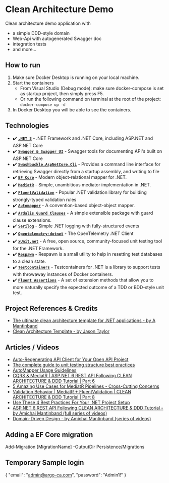 ﻿# Clean Architecture Demo
Clean architecture demo application with 
- a simple DDD-style domain
- Web-Api with autogenerated Swagger doc
- integration tests 
- and more...

## How to run

1. Make sure Docker Desktop is running on your local machine.
2. Start the containers
    - From Visual Studio (Debug mode): make sure docker-compose is set as startup project, then simply press F5.
    - Or run the following command on terminal at the root of the project: ```docker-compose up -d```
3. In Docker Desktop you will be able to see the containers.

## Technologies
- ✔️ **[`.NET 8`](https://dotnet.microsoft.com/download)** - .NET Framework and .NET Core, including ASP.NET and ASP.NET Core
- ✔️ **[`Swagger & Swagger UI`](https://github.com/domaindrivendev/Swashbuckle.AspNetCore)** - Swagger tools for documenting API's built on ASP.NET Core
- ✔️ **[`Swashbuckle.AspNetCore.Cli`](https://github.com/domaindrivendev/Swashbuckle.AspNetCore)** - Provides a command line interface for retrieving Swagger directly from a startup assembly, and writing to file
- ✔️ **[`EF Core`](https://github.com/dotnet/efcore)** - Modern object-relational mapper for .NET.
- ✔️ **[`MediatR`](https://github.com/jbogard/MediatR)** - Simple, unambitious mediator implementation in .NET.
- ✔️ **[`FluentValidation`](https://github.com/FluentValidation/FluentValidation)** - Popular .NET validation library for building strongly-typed validation rules
- ✔️ **[`Automapper`](https://github.com/AutoMapper/AutoMapper)** - A convention-based object-object mapper.
- ✔️ **[`Ardalis Guard Clauses`](https://github.com/ardalis/GuardClauses)** - A simple extensible package with guard clause extensions.
- ✔️ **[`Serilog`](https://github.com/serilog/serilog)** - Simple .NET logging with fully-structured events
- ✔️ **[`Opentelemetry-dotnet`](https://github.com/open-telemetry/opentelemetry-dotnet)** - The OpenTelemetry .NET Client
- ✔️ **[`xUnit.net`](https://github.com/xunit/xunit)** - A free, open source, community-focused unit testing tool for the .NET Framework.
- ✔️ **[`Respawn`](https://github.com/jbogard/Respawn)** - Respawn is a small utility to help in resetting test databases to a clean state.
- ✔️ **[`Testcontainers`](https://github.com/testcontainers/testcontainers-dotnet)** - Testcontainers for .NET is a library to support tests with throwaway instances of Docker containers.
- ✔️ **[`Fluent Assertions`](https://fluentassertions.com/)** - A set of extension methods that allow you to more naturally specify the expected outcome of a TDD or BDD-style unit test.

## Project References & Credits
- [The ultimate clean architecture template for .NET applications - by A Mantinband](https://github.com/amantinband/clean-architecture)
- [Clean Architecture Template - by Jason Taylor](https://github.com/jasontaylordev/CleanArchitecture)

## Articles / Videos
- [Auto-Regenerating API Client for Your Open API Project](https://techcommunity.microsoft.com/t5/healthcare-and-life-sciences/auto-regenerating-api-client-for-your-open-api-project/ba-p/3302390)
- [The complete guide to unit testing structure best practices](https://www.youtube.com/watch?v=adaQ52DMitE)
- [AutoMapper Usage Guidelines](https://www.jimmybogard.com/automapper-usage-guidelines/)
- [CQRS & MediatR | ASP.NET 6 REST API Following CLEAN ARCHITECTURE & DDD Tutorial | Part 6](https://www.youtube.com/watch?v=MwMVvLBSJa8)
- [5 Amazing Use Cases for MediatR Pipelines - Cross-Cutting Concerns](https://www.youtube.com/watch?v=Iql4yjHYRiA)
- [Validation Behavior | MediatR + FluentValidation | CLEAN ARCHITECTURE & DDD Tutorial | Part 8](https://www.youtube.com/watch?v=FXP3PQ03fa0)
- [Use These 4 Best Practices For Your .NET Project Setup](https://www.youtube.com/watch?v=B9ZUJN1Juhk)
- [ASP.NET 6 REST API Following CLEAN ARCHITECTURE & DDD Tutorial - by Amichai Mantinband (full series of videos)](https://www.youtube.com/watch?v=fhM0V2N1GpY&list=PLzYkqgWkHPKBcDIP5gzLfASkQyTdy0t4k)
- [Domain-Driven Design - by Amichai Mantinband (series of videos)](https://www.youtube.com/watch?v=8Z5IAkWcnIw&list=PLzYkqgWkHPKDpXETRRsFv2F9ht6XdAF3v)

## Adding a EF Core migration

Add-Migration [MigrationName] -OutputDir Persistence/Migrations

## Temporary Sample login
{
  "email": "admin@argo-ca.com",
  "password": "Admin1!"
}

